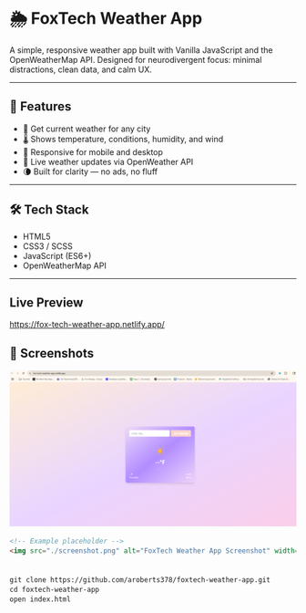 # 🌦️ FoxTech Weather App

A simple, responsive weather app built with Vanilla JavaScript and the OpenWeatherMap API. Designed for neurodivergent focus: minimal distractions, clean data, and calm UX.

---

## 🔧 Features

- 📍 Get current weather for any city
- 🌡️ Shows temperature, conditions, humidity, and wind
- 📱 Responsive for mobile and desktop
- 🔁 Live weather updates via OpenWeather API
- 🌘 Built for clarity — no ads, no fluff

---

## 🛠️ Tech Stack

- HTML5
- CSS3 / SCSS
- JavaScript (ES6+)
- OpenWeatherMap API

---

## Live Preview
https://fox-tech-weather-app.netlify.app/


## 📸 Screenshots

<p>
  <img src="/public/images/Screenshot weather app.png"></img>
</p>

```html
<!-- Example placeholder -->
<img src="./screenshot.png" alt="FoxTech Weather App Screenshot" width="100%">


git clone https://github.com/aroberts378/foxtech-weather-app.git
cd foxtech-weather-app
open index.html

